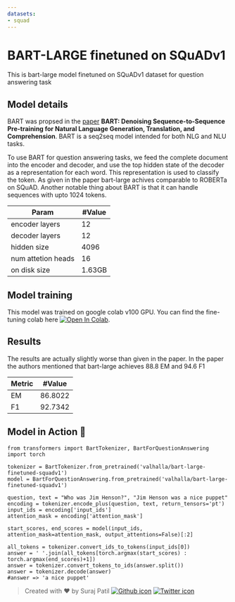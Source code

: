 ```yaml
---
datasets:
- squad
---
```


# BART-LARGE finetuned on SQuADv1

This is bart-large model finetuned on SQuADv1 dataset for question answering task

## Model details
BART was propsed in the [paper](https://arxiv.org/abs/1910.13461) **BART: Denoising Sequence-to-Sequence Pre-training for Natural Language Generation, Translation, and Comprehension**.
BART is a seq2seq model intended for both NLG and NLU tasks. 

To use BART for question answering tasks, we feed the complete document into the encoder and decoder, and use the top
hidden state of the decoder as a representation for each
word. This representation is used to classify the token. As given in the paper bart-large achives comparable to ROBERTa on SQuAD.
Another notable thing about BART is that it can handle sequences with upto 1024 tokens.

| Param               | #Value |
|---------------------|--------|
| encoder layers      | 12     |
| decoder layers      | 12     |
| hidden size         | 4096   |
| num attetion heads  | 16     |
| on disk size        | 1.63GB |


## Model training
This model was trained on google colab v100 GPU. 
You can find the fine-tuning colab here
[![Open In Colab](https://colab.research.google.com/assets/colab-badge.svg)](https://colab.research.google.com/drive/1I5cK1M_0dLaf5xoewh6swcm5nAInfwHy?usp=sharing).


## Results
The results are actually slightly worse than given in the paper. 
In the paper the authors mentioned that bart-large achieves 88.8 EM and 94.6 F1

| Metric | #Value |
|--------|--------|
| EM     | 86.8022|
| F1     | 92.7342|


## Model in Action  🚀
```python3
from transformers import BartTokenizer, BartForQuestionAnswering
import torch

tokenizer = BartTokenizer.from_pretrained('valhalla/bart-large-finetuned-squadv1')
model = BartForQuestionAnswering.from_pretrained('valhalla/bart-large-finetuned-squadv1')

question, text = "Who was Jim Henson?", "Jim Henson was a nice puppet"
encoding = tokenizer.encode_plus(question, text, return_tensors='pt')
input_ids = encoding['input_ids']
attention_mask = encoding['attention_mask']

start_scores, end_scores = model(input_ids, attention_mask=attention_mask, output_attentions=False)[:2]

all_tokens = tokenizer.convert_ids_to_tokens(input_ids[0])
answer = ' '.join(all_tokens[torch.argmax(start_scores) : torch.argmax(end_scores)+1])
answer = tokenizer.convert_tokens_to_ids(answer.split())
answer = tokenizer.decode(answer)
#answer => 'a nice puppet' 
```

> Created with ❤️ by Suraj Patil [![Github icon](https://cdn0.iconfinder.com/data/icons/octicons/1024/mark-github-32.png)](https://github.com/patil-suraj/)
[![Twitter icon](https://cdn0.iconfinder.com/data/icons/shift-logotypes/32/Twitter-32.png)](https://twitter.com/psuraj28)
